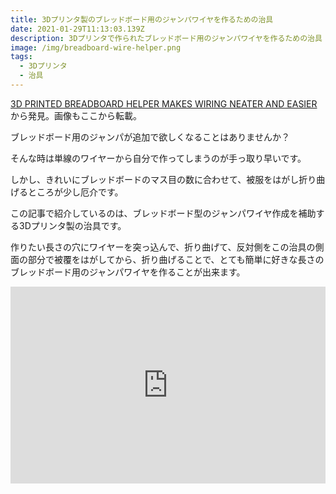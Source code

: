 ```yaml
---
title: 3Dプリンタ製のブレッドボード用のジャンパワイヤを作るための治具
date: 2021-01-29T11:13:03.139Z
description: 3Dプリンタで作られたブレッドボード用のジャンパワイヤを作るための治具
image: /img/breadboard-wire-helper.png
tags:
  - 3Dプリンタ
  - 治具
---
```

[3D PRINTED BREADBOARD HELPER MAKES WIRING NEATER AND EASIER](https://hackaday.com/2020/02/23/3d-printed-breadboard-helper-makes-wiring-neater-and-easier/)から発見。画像もここから転載。

ブレッドボード用のジャンパが追加で欲しくなることはありませんか？

そんな時は単線のワイヤーから自分で作ってしまうのが手っ取り早いです。

しかし、きれいにブレッドボードのマス目の数に合わせて、被服をはがし折り曲げるところが少し厄介です。

この記事で紹介しているのは、ブレッドボード型のジャンパワイヤ作成を補助する3Dプリンタ製の治具です。

作りたい長さの穴にワイヤーを突っ込んで、折り曲げて、反対側をこの治具の側面の部分で被覆をはがしてから、折り曲げることで、とても簡単に好きな長さのブレッドボード用のジャンパワイヤを作ることが出来ます。

<iframe width="100%" height="315" src="https://www.youtube.com/embed/3nvrVYaldLg" frameborder="0" allow="accelerometer; autoplay; clipboard-write; encrypted-media; gyroscope; picture-in-picture" allowfullscreen></iframe>
